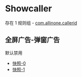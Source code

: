 # Showcaller

存在 1 规则组 - [com.allinone.callerid](/src/apps/com.allinone.callerid.ts)

## 全屏广告-弹窗广告

默认禁用

- [快照-0](https://i.gkd.li/i/13696207)
- [快照-1](https://i.gkd.li/i/13696205)
